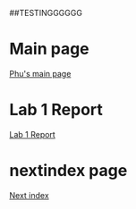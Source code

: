 ##TESTINGGGGGG
# Main page
[Phu's main page](https://pntsoi.github.io/cse15l-lab-reports/)

#  Lab 1 Report

[Lab 1 Report](https://pntsoi.github.io/cse15l-lab-reports/lab-report-1-week-2)

# nextindex page
[Next index](https://pntsoi.github.io/cse15l-lab-reports/nextindex)